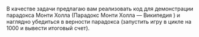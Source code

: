 В качестве задачи предлагаю вам реализовать код для
демонстрации парадокса Монти Холла (Парадокс Монти Холла
— Википедия ) и наглядно убедиться в верности парадокса
(запустить игру в цикле на 1000 и вывести итоговый счет).
